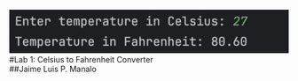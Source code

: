![alt text](http://github.com/mnljm/FECP5-Java-Lab1/blob/main/Lab1SC.png "Lab 1 Output Screenshot")
#Lab 1: Celsius to Fahrenheit Converter <br />
##Jaime Luis P. Manalo
